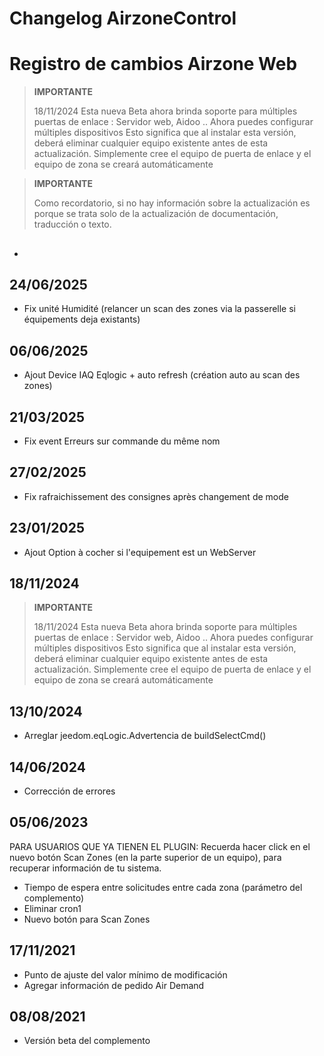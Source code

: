# Changelog AirzoneControl

# Registro de cambios Airzone Web

>**IMPORTANTE**
>
> 18/11/2024
> Esta nueva Beta ahora brinda soporte para múltiples puertas de enlace : Servidor web, Aidoo ..
> Ahora puedes configurar múltiples dispositivos
> Esto significa que al instalar esta versión, deberá eliminar cualquier equipo existente antes de esta actualización.
> Simplemente cree el equipo de puerta de enlace y el equipo de zona se creará automáticamente


>**IMPORTANTE**
>
>Como recordatorio, si no hay información sobre la actualización es porque se trata solo de la actualización de documentación, traducción o texto.


## 

- 

## 24/06/2025

- Fix unité Humidité (relancer un scan des zones via la passerelle si équipements deja existants)


## 06/06/2025

- Ajout Device IAQ Eqlogic + auto refresh (création auto au scan des zones)


## 21/03/2025

- Fix event Erreurs sur commande du même nom


## 27/02/2025

- Fix rafraichissement des consignes après changement de mode


## 23/01/2025

- Ajout Option à cocher si l'equipement est un WebServer

## 18/11/2024

>**IMPORTANTE**
>
> 18/11/2024
> Esta nueva Beta ahora brinda soporte para múltiples puertas de enlace : Servidor web, Aidoo ..
> Ahora puedes configurar múltiples dispositivos
> Esto significa que al instalar esta versión, deberá eliminar cualquier equipo existente antes de esta actualización.
> Simplemente cree el equipo de puerta de enlace y el equipo de zona se creará automáticamente

## 13/10/2024

- Arreglar jeedom.eqLogic.Advertencia de buildSelectCmd()


## 14/06/2024

- Corrección de errores

## 05/06/2023

PARA USUARIOS QUE YA TIENEN EL PLUGIN:
Recuerda hacer click en el nuevo botón Scan Zones (en la parte superior de un equipo), para recuperar información de tu sistema.

- Tiempo de espera entre solicitudes entre cada zona (parámetro del complemento)
- Eliminar cron1
- Nuevo botón para Scan Zones

## 17/11/2021

- Punto de ajuste del valor mínimo de modificación
- Agregar información de pedido Air Demand

## 08/08/2021

- Versión beta del complemento
